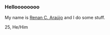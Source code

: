 


### Helloooooooo 

My name is [Renan C. Araújo](https://caraujo.me) and I do some stuff.

25, He/Him

